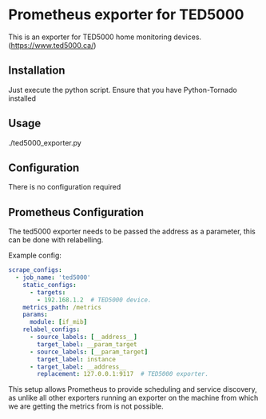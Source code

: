 # Prometheus exporter for TED5000 

This is an exporter for TED5000 home monitoring devices. (https://www.ted5000.ca/)

## Installation

Just execute the python script. Ensure that you have Python-Tornado installed

## Usage

./ted5000_exporter.py

## Configuration

There is no configuration required

## Prometheus Configuration

The ted5000 exporter needs to be passed the address as a parameter, this can be
done with relabelling.

Example config:
```YAML
scrape_configs:
  - job_name: 'ted5000'
    static_configs:
      - targets:
        - 192.168.1.2  # TED5000 device.
    metrics_path: /metrics
    params:
      module: [if_mib]
    relabel_configs:
      - source_labels: [__address__]
        target_label: __param_target
      - source_labels: [__param_target]
        target_label: instance
      - target_label: __address__
        replacement: 127.0.0.1:9117  # TED5000 exporter.
```

This setup allows Prometheus to provide scheduling and service discovery, as
unlike all other exporters running an exporter on the machine from which we are
getting the metrics from is not possible.
